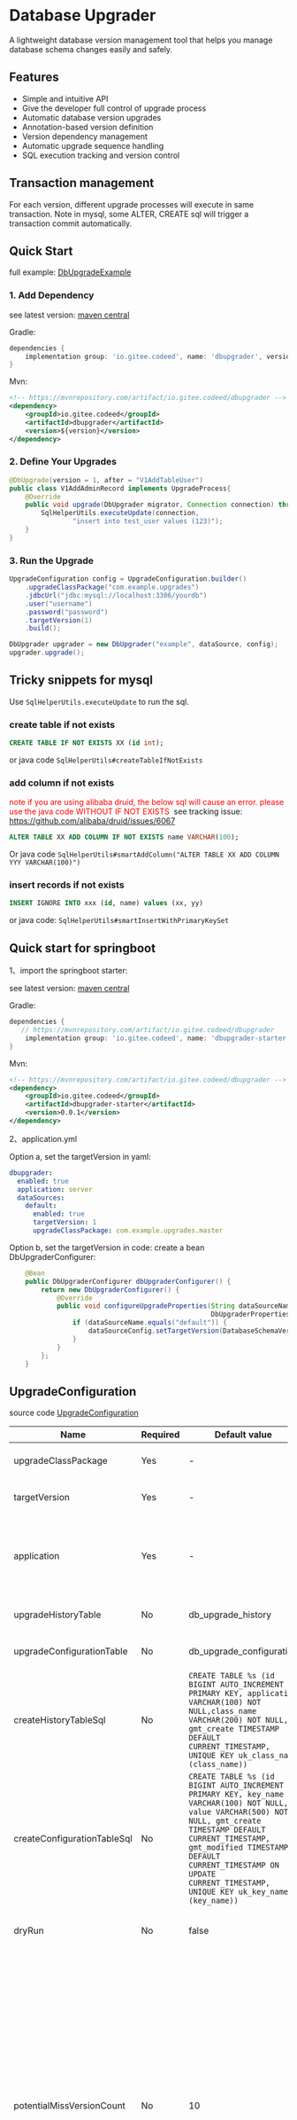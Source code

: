 # Database Upgrader

A lightweight database version management tool that helps you manage database schema changes easily and safely.

## Features

- Simple and intuitive API
- Give the developer full control of upgrade process
- Automatic database version upgrades
- Annotation-based version definition
- Version dependency management
- Automatic upgrade sequence handling
- SQL execution tracking and version control

## Transaction management
For each version, different upgrade processes will execute in same transaction. Note in mysql, some ALTER, CREATE sql will trigger a transaction commit automatically.

## Quick Start
full example: [DbUpgradeExample](./src/test/java/io/github/codeed/dbupgrader/DbUpgradeExample.java)

### 1. Add Dependency
see latest version: [maven central](https://mvnrepository.com/artifact/io.gitee.codeed/dbupgrader)

Gradle:

```groovy
dependencies {
	implementation group: 'io.gitee.codeed', name: 'dbupgrader', version: '${version}'
}
```

Mvn:

```xml
<!-- https://mvnrepository.com/artifact/io.gitee.codeed/dbupgrader -->
<dependency>
    <groupId>io.gitee.codeed</groupId>
    <artifactId>dbupgrader</artifactId>
    <version>${version}</version>
</dependency>
```



### 2. Define Your Upgrades

```java
@DbUpgrade(version = 1, after = "V1AddTableUser")
public class V1AddAdminRecord implements UpgradeProcess{
    @Override
    public void upgrade(DbUpgrader migrator, Connection connection) throws SQLException {
        SqlHelperUtils.executeUpdate(connection,
                "insert into test_user values (123)");
    }
}
```

### 3. Run the Upgrade

```java
UpgradeConfiguration config = UpgradeConfiguration.builder()
    .upgradeClassPackage("com.example.upgrades")
    .jdbcUrl("jdbc:mysql://localhost:3306/yourdb")
    .user("username")
    .password("password")
    .targetVersion(1)
    .build();

DbUpgrader upgrader = new DbUpgrader("example", dataSource, config);
upgrader.upgrade();
```

## Tricky snippets for mysql
Use `SqlHelperUtils.executeUpdate` to run the sql.
### create table if not exists
```sql
CREATE TABLE IF NOT EXISTS XX (id int);
```
or java code `SqlHelperUtils#createTableIfNotExists`

### add column if not exists

<font color='red'>note if you are using alibaba druid, the below sql will cause an error. please use the java code WITHOUT IF NOT EXISTS </font> see tracking issue: https://github.com/alibaba/druid/issues/6067

```sql
ALTER TABLE XX ADD COLUMN IF NOT EXISTS name VARCHAR(100);
```

Or java code `SqlHelperUtils#smartAddColumn("ALTER TABLE XX ADD COLUMN YYY VARCHAR(100)")`

### insert records if not exists

```sql
INSERT IGNORE INTO xxx (id, name) values (xx, yy)
```

or java code:  `SqlHelperUtils#smartInsertWithPrimaryKeySet`

## Quick start for springboot

1、import the springboot starter:

see latest version: [maven central](https://mvnrepository.com/artifact/io.gitee.codeed/dbupgrader-starter)

Gradle:

```groovy
dependencies {
   // https://mvnrepository.com/artifact/io.gitee.codeed/dbupgrader
	implementation group: 'io.gitee.codeed', name: 'dbupgrader-starter', version: '0.0.1'
}
```

Mvn:

```xml
<!-- https://mvnrepository.com/artifact/io.gitee.codeed/dbupgrader -->
<dependency>
    <groupId>io.gitee.codeed</groupId>
    <artifactId>dbupgrader-starter</artifactId>
    <version>0.0.1</version>
</dependency>
```

2、application.yml

Option a, set the targetVersion in yaml:

```yaml
dbupgrader:
  enabled: true
  application: server
  dataSources:
    default:
      enabled: true
      targetVersion: 1
      upgradeClassPackage: com.example.upgrades.master
```

Option b, set the targetVersion in code:
create a bean DbUpgraderConfigurer:
```java
    @Bean
    public DbUpgraderConfigurer dbUpgraderConfigurer() {
        return new DbUpgraderConfigurer() {
            @Override
            public void configureUpgradeProperties(String dataSourceName, DataSource dataSource,
                                                   DbUpgraderProperties.DataSourceConfig dataSourceConfig) {
                if (dataSourceName.equals("default")) {
                    dataSourceConfig.setTargetVersion(DatabaseSchemaVersion.VERSION);
                }
            }
        };
    }
```


## UpgradeConfiguration

source code [UpgradeConfiguration](./src/main/java/io/github/codeed/dbupgrader/UpgradeConfiguration.java)

| Name | Required | Default value | Comment |
| ---- | -------- | ------------- | ------- |
| upgradeClassPackage | Yes | - | Package path where upgrade classes are located |
| targetVersion | Yes | - | Target version number to upgrade to (must be > 0) |
| application | Yes | - | Set a reasonable application name eg `user-server`. This will help when different services share same database. |
| upgradeHistoryTable | No | db_upgrade_history | Table name for storing upgrade history |
| upgradeConfigurationTable | No | db_upgrade_configuration | Table name for storing upgrade configuration |
| createHistoryTableSql | No | `CREATE TABLE %s (id BIGINT AUTO_INCREMENT PRIMARY KEY, application VARCHAR(100) NOT NULL,class_name VARCHAR(200) NOT NULL, gmt_create TIMESTAMP DEFAULT CURRENT_TIMESTAMP, UNIQUE KEY uk_class_name (class_name))` | SQL for creating history table if not exists. It has a placeholder for the table name if needed. |
| createConfigurationTableSql | No | `CREATE TABLE %s (id BIGINT AUTO_INCREMENT PRIMARY KEY, key_name VARCHAR(100) NOT NULL, value VARCHAR(500) NOT NULL, gmt_create TIMESTAMP DEFAULT CURRENT_TIMESTAMP, gmt_modified TIMESTAMP DEFAULT CURRENT_TIMESTAMP ON UPDATE CURRENT_TIMESTAMP, UNIQUE KEY uk_key_name (key_name))` | SQL for creating configuration table if not exists. It has a placeholder for the table name if needed. |
| dryRun | No | false | If true, will only simulate the upgrade without executing |
| potentialMissVersionCount | No | 10 | In case of we missed some upgrade process, we will recheck recent version records and execute it if missed. for example, two branch may share a same target version and someone merged the branch to master, and upgrade it. while some other still use the old target version, and the upgrade process is missed. Recommendation: if you may have a long-running project/epic/feature, you may want to set this to a larger number.  If <=0, we won't check that. |


## Development Setup

### Test Database

To set up a test database using Docker:

```bash
docker run --name test-mysql \
    -e MYSQL_ROOT_PASSWORD=root123 \
    -e MYSQL_DATABASE=testdb \
    -p 13306:3306 \
    -d mysql:8.0
```

### Internal tables
- `db_upgrade_history` records all executed scripts
- `db_upgrade_configuration` records the current version and etc